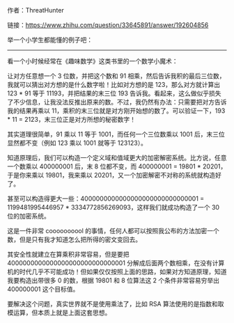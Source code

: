 作者：ThreatHunter

链接：https://www.zhihu.com/question/33645891/answer/192604856

举一个小学生都能懂的例子吧：

-----------------------------

看一个小时候经常在《趣味数学》这类书里的一个数学小魔术：

让对方任意想一个 3 位数，并把这个数和 91 相乘，然后告诉我积的最后三位数，我就可以猜出对方想的是什么数字啦！比如对方想的是 123，那么对方就计算出 123 * 91 等于 11193，并把结果的末三位 193 告诉我。看起来，这么做似乎损失了不少信息，让我没法反推出原来的数。不过，我仍然有办法：只需要把对方告诉我的结果再乘以 11，乘积的末三位就是对方刚开始想的数了。可以验证一下，193 * 11 = 2123，末三位正是对方所想的秘密数字！

其实道理很简单，91 乘以 11 等于 1001，而任何一个三位数乘以 1001 后，末三位显然都不变（例如 123 乘以 1001 就等于 123123）。

知道原理后，我们可以构造一个定义域和值域更大的加密解密系统。比方说，任意一个数乘以 400000001 后，末 8 位都不变，而 400000001 = 19801 * 20201，于是你来乘以 19801，我来乘以 20201，又一个加密解密不对称的系统就构造好了。

甚至可以构造得更大一些：4000000000000000000000000000001 = 1199481995446957 * 3334772856269093，这样我们就成功构造了一个 30 位的加密系统。

这是一件非常 coooooooool 的事情，任何人都可以按照我公布的方法加密一个数，但是只有我才知道怎么把所得的密文变回去。

其安全性就建立在算乘积非常容易，但是要把 4000000000000000000000000000001 分解成后面两个数相乘，在没有计算机的时代几乎不可能成功！但如果仅仅按照上面的思路，如果对方知道原理，知道我要构造出带很多 0 的数，根据 19801 和 8 位算法这 2 个条件非常容易穷举出 400000001 这个目标值。

要解决这个问题，真实世界就不是使用乘法了，比如 RSA 算法使用的是指数和取模运算，但本质上就是上面这套思想。